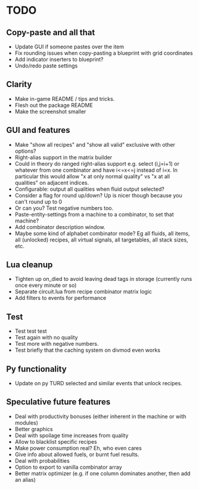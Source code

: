 # TODO

## Copy-paste and all that
* Update GUI if someone pastes over the item
* Fix rounding issues when copy-pasting a blueprint with grid coordinates
* Add indicator inserters to blueprint?
* Undo/redo paste settings

## Clarity
* Make in-game README / tips and tricks.
* Flesh out the package README
* Make the screenshot smaller

## GUI and features
* Make "show all recipes" and "show all valid" exclusive with other options?
* Right-alias support in the matrix builder
* Could in theory do ranged right-alias support e.g. select (i,j=i+1) or whatever from one combinator and have i<=x<=j instead of i=x.  In particular this would allow "x at only normal quality" vs "x at all qualities" on adjacent indices.
* Configurable: output all qualities when fluid output selected?
* Consider a flag for round up/down?  Up is nicer though because you can't round up to 0
* Or can you?  Test negative numbers too.
* Paste-entity-settings from a machine to a combinator, to set that machine?
* Add combinator description window.
* Maybe some kind of alphabet combinator mode?  Eg all fluids, all items, all (unlocked) recipes, all virtual signals, all targetables, all stack sizes, etc.

## Lua cleanup
* Tighten up on_died to avoid leaving dead tags in storage (currently runs once every minute or so)
* Separate circuit.lua from recipe combinator matrix logic
* Add filters to events for performance

## Test
* Test test test
* Test again with no quality
* Test more with negative numbers.
* Test briefly that the caching system on divmod even works

## Py functionality
* Update on py TURD selected and similar events that unlock recipes.

## Speculative future features
* Deal with productivity bonuses (either inherent in the machine or with modules)
* Better graphics
* Deal with spoilage time increases from quality
* Allow to blacklist specific recipes
* Make power consumption real?  Eh, who even cares
* Give info about allowed fuels, or burnt fuel results.
* Deal with probabilities
* Option to export to vanilla combinator array
* Better matrix optimizer (e.g. if one column dominates another, then add an alias)